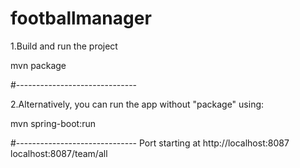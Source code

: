 # footballmanager
1.Build and run the project

mvn package

#------------------------------

2.Alternatively, you can run the app without "package" using:

mvn spring-boot:run

#------------------------------ Port starting at http://localhost:8087
localhost:8087/team/all
